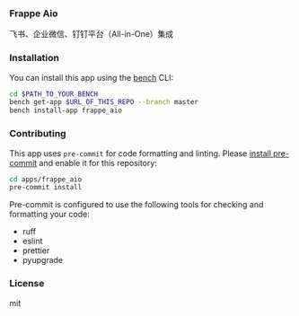 ### Frappe Aio

飞书、企业微信、钉钉平台（All-in-One）集成

### Installation

You can install this app using the [bench](https://github.com/frappe/bench) CLI:

```bash
cd $PATH_TO_YOUR_BENCH
bench get-app $URL_OF_THIS_REPO --branch master
bench install-app frappe_aio
```

### Contributing

This app uses `pre-commit` for code formatting and linting. Please [install pre-commit](https://pre-commit.com/#installation) and enable it for this repository:

```bash
cd apps/frappe_aio
pre-commit install
```

Pre-commit is configured to use the following tools for checking and formatting your code:

- ruff
- eslint
- prettier
- pyupgrade

### License

mit
